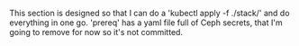 This section is designed so that I can do a 'kubectl apply -f ./stack/' and do everything in one go. 'prereq' has a yaml file full of Ceph secrets, that I'm going to remove for now so it's not committed.
